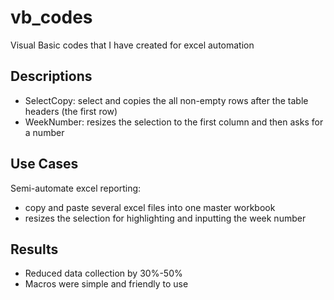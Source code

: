 # vb_codes
Visual Basic codes that I have created for excel automation

## Descriptions
* SelectCopy: select and copies the all non-empty rows after the table headers (the first row)
* WeekNumber: resizes the selection to the first column and then asks for a number 

## Use Cases
Semi-automate excel reporting: 
* copy and paste several excel files into one master workbook
* resizes the selection for highlighting and inputting the week number

## Results
* Reduced data collection by 30%-50%
* Macros were simple and friendly to use
